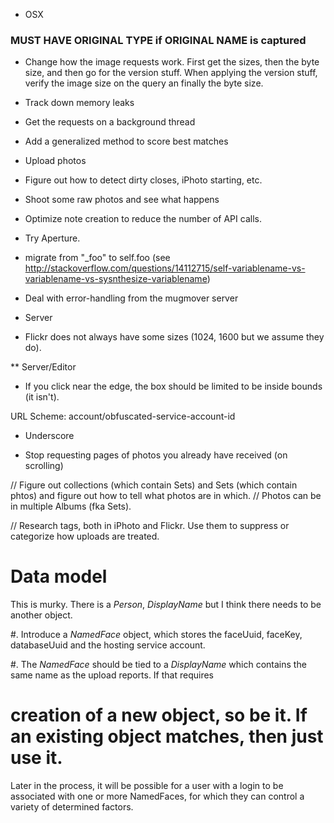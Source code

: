 * OSX


### MUST HAVE ORIGINAL TYPE if ORIGINAL NAME is captured

- Change how the image requests work. First get the sizes, then the byte size,
  and then go for the version stuff. When applying the version stuff, verify
  the image size on the query an finally the byte size.

- Track down memory leaks
- Get the requests on a background thread
- Add a generalized method to score best matches
- Upload photos
- Figure out how to detect dirty closes, iPhoto starting, etc.
- Shoot some raw photos and see what happens
- Optimize note creation to reduce the number of API calls.
- Try Aperture.
- migrate from "_foo" to self.foo (see http://stackoverflow.com/questions/14112715/self-variablename-vs-variablename-vs-sysnthesize-variablename)
- Deal with error-handling from the mugmover server

* Server
- Flickr does not always have some sizes (1024, 1600 but we assume they do).

** Server/Editor
- If you click near the edge, the box should be limited to be inside bounds (it isn't).


URL Scheme: account/obfuscated-service-account-id

* Underscore
- Stop requesting pages of photos you already have received (on scrolling)

// Figure out collections (which contain Sets) and Sets (which contain phtos) and figure out how to tell what photos are in which.
// Photos can be in multiple Albums (fka Sets).

// Research tags, both in iPhoto and Flickr. Use them to suppress or categorize how uploads are treated.



# Data model

This is murky. There is a _Person_, _DisplayName_ but I think there needs to be another object. 

#. Introduce a _NamedFace_ object, which stores the faceUuid, faceKey, databaseUuid and the hosting service account.

#. The _NamedFace_ should be tied to a _DisplayName_ which contains the same name as the upload reports. If that requires 
#  creation of a  new object, so be it. If an existing object matches, then just use it.

Later in the process, it will be possible for a user with a login to be associated with one or more NamedFaces, for which they can control
a variety of determined factors.

